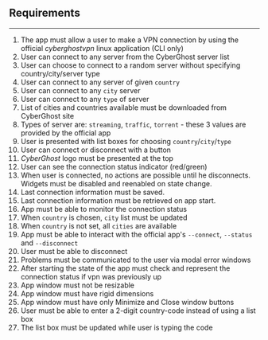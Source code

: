 ## Requirements
---
1. The app must allow a user to make a VPN connection by using the official _cyberghostvpn_ linux application (CLI only)
2. User can connect to any server from the CyberGhost server list
3. User can choose to connect to a random server without specifying country/city/server type
4. User can connect to any server of given `country` 
5. User can connect to any `city` server 
6. User can connect to any  `type` of server
7. List of cities and countries available must be downloaded from CyberGhost site
8. Types of server are: `streaming`, `traffic`, `torrent` - these 3 values are provided by the official app
9. User is presented with list boxes for choosing `country`/`city`/`type`
10. User can connect or disconnect with a button
11.  _CyberGhost_ logo must be presented at the top
12. User can see the connection status indicator (red/green)
13. When user is connected, no actions are possible until he disconnects. Widgets must be disabled and reenabled on state change.
14. Last connection information must be saved.
15. Last connection information must be retrieved on app start.
16. App must be able to monitor the connection status 
17. When `country` is chosen, `city` list must be updated
18. When `country` is not set, all `cities` are available
19. App must be able to interact with the official app's `--connect`, `--status` and `--disconnect`
20. User must be able to disconnect
21. Problems must be communicated to the user via modal error windows
22. After starting the state of the app must check and represent the connection status if vpn was previously up
23. App window must not be resizable 
24. App window must have rigid dimensions
25. App window must have only Minimize and Close window buttons
26. User must be able to enter a 2-digit country-code instead of using a list box
27. The list box must be updated while user is typing the code
